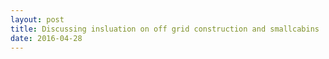 ```yaml
---
layout: post
title: Discussing insluation on off grid construction and smallcabins
date: 2016-04-28
---
```


